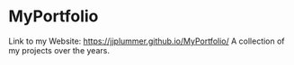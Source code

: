 # MyPortfolio
Link to my Website: https://jjplummer.github.io/MyPortfolio/
A collection of my projects over the years. 
